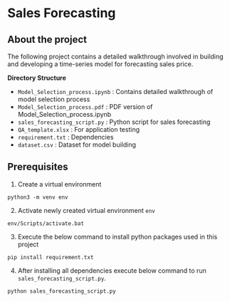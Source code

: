# Sales Forecasting

## About the project

The following project contains a detailed walkthrough involved in building and developing a time-series model for forecasting sales price.

**Directory Structure**

- `Model_Selection_process.ipynb` : Contains detailed walkthrough of model selection process
- `Model_Selection_process.pdf` : PDF version of Model_Selection_process.ipynb
- `sales_forecasting_script.py` : Python script for sales forecasting
- `QA_template.xlsx` : For application testing
- `requirement.txt` : Dependencies
- `dataset.csv` : Dataset for model building 


## Prerequisites


1. Create a virtual environment

```
python3 -m venv env
```

2. Activate newly created virtual environment `env`

```
env/Scripts/activate.bat
```

3. Execute the below command to install python packages used in this project

```
pip install requirement.txt
```

4. After installing all dependencies execute below command to run `sales_forecasting_script.py`.

```
python sales_forecasting_script.py
```
